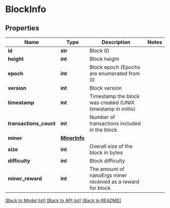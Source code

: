 # BlockInfo

## Properties
Name | Type | Description | Notes
------------ | ------------- | ------------- | -------------
**id** | **str** | Block ID | 
**height** | **int** | Block height | 
**epoch** | **int** | Block epoch (Epochs are enumerated from 0) | 
**version** | **int** | Block version | 
**timestamp** | **int** | Timestamp the block was created (UNIX timestamp in millis) | 
**transactions_count** | **int** | Number of transactions included in the block | 
**miner** | [**MinerInfo**](MinerInfo.md) |  | 
**size** | **int** | Overall size of the block in bytes | 
**difficulty** | **int** | Block difficulty | 
**miner_reward** | **int** | The amount of nanoErgs miner received as a reward for block | 

[[Back to Model list]](../README.md#documentation-for-models) [[Back to API list]](../README.md#documentation-for-api-endpoints) [[Back to README]](../README.md)

